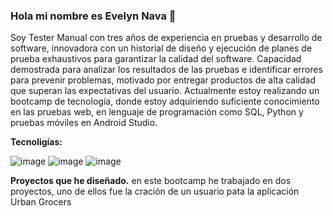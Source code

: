 ### Hola mi nombre es Evelyn Nava  👋


Soy Tester Manual con tres años de experiencia en pruebas y desarrollo de software, innovadora con un historial de diseño y ejecución de planes de prueba exhaustivos para garantizar la calidad del software. Capacidad demostrada para analizar los resultados de las pruebas e identificar errores para prevenir problemas, motivado por entregar productos de alta calidad que superan las expectativas del usuario.
Actualmente estoy realizando un bootcamp de tecnología, donde estoy adquiriendo suficiente conocimiento en las pruebas web, en lenguaje de programación como SQL, Python y pruebas móviles en Android Studio.

**Tecnoligías:**

![image](https://github.com/NavitaEve/NavitaEve/assets/160977012/0144bd3d-81e5-418d-93f4-4f18c13871e4)
![image](https://github.com/NavitaEve/NavitaEve/assets/160977012/5b92d7d9-af71-4ac8-ba85-5032543ed810)
![image](https://github.com/NavitaEve/NavitaEve/assets/160977012/26418872-6a14-4157-9bd9-5f6ac3cf17f0)

**Proyectos que he diseñado.**
en este bootcamp he trabajado en dos proyectos, uno de ellos fue la cración de un usuario pata la aplicación Urban Grocers 


<!--
**NavitaEve/NavitaEve** is a ✨ _special_ ✨ repository because its `README.md` (this file) appears on your GitHub profile


-->
